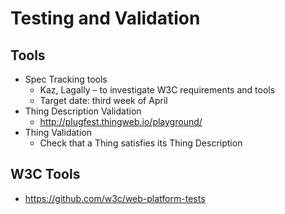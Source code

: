 # Testing and Validation

## Tools
* Spec Tracking tools
    - Kaz, Lagally – to investigate W3C requirements and tools 
    - Target date: third week of April
* Thing Description Validation
    - http://plugfest.thingweb.io/playground/
* Thing Validation
    - Check that a Thing satisfies its Thing Description
    
## W3C Tools
* https://github.com/w3c/web-platform-tests
